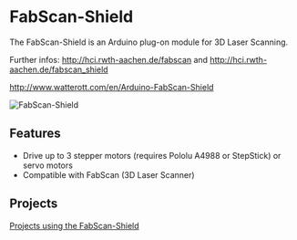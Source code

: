 # FabScan-Shield
The FabScan-Shield is an Arduino plug-on module for 3D Laser Scanning.

Further infos: <http://hci.rwth-aachen.de/fabscan> and <http://hci.rwth-aachen.de/fabscan_shield>

<http://www.watterott.com/en/Arduino-FabScan-Shield>

![FabScan-Shield](https://raw.github.com/watterott/FabScan-Shield/master/img/fabscan-shield.jpg)


## Features
 * Drive up to 3 stepper motors (requires Pololu A4988 or StepStick) or servo motors
 * Compatible with FabScan (3D Laser Scanner)


## Projects
[Projects using the FabScan-Shield](https://github.com/watterott/FabScan-Shield/blob/master/Projects.md)

